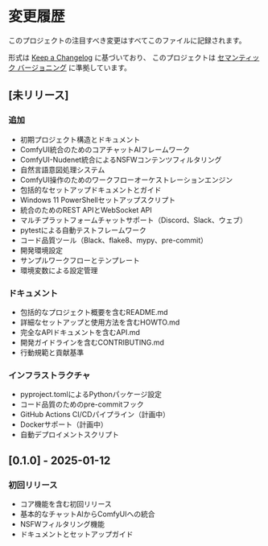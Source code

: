 # 変更履歴

このプロジェクトの注目すべき変更はすべてこのファイルに記録されます。

形式は [Keep a Changelog](https://keepachangelog.com/en/1.0.0/) に基づいており、
このプロジェクトは [セマンティック バージョニング](https://semver.org/spec/v2.0.0.html) に準拠しています。

## [未リリース]

### 追加

- 初期プロジェクト構造とドキュメント
- ComfyUI統合のためのコアチャットAIフレームワーク
- ComfyUI-Nudenet統合によるNSFWコンテンツフィルタリング
- 自然言語意図処理システム
- ComfyUI操作のためのワークフローオーケストレーションエンジン
- 包括的なセットアップドキュメントとガイド
- Windows 11 PowerShellセットアップスクリプト
- 統合のためのREST APIとWebSocket API
- マルチプラットフォームチャットサポート（Discord、Slack、ウェブ）
- pytestによる自動テストフレームワーク
- コード品質ツール（Black、flake8、mypy、pre-commit）
- 開発環境設定
- サンプルワークフローとテンプレート
- 環境変数による設定管理

### ドキュメント

- 包括的なプロジェクト概要を含むREADME.md
- 詳細なセットアップと使用方法を含むHOWTO.md
- 完全なAPIドキュメントを含むAPI.md
- 開発ガイドラインを含むCONTRIBUTING.md
- 行動規範と貢献基準

### インフラストラクチャ

- pyproject.tomlによるPythonパッケージ設定
- コード品質のためのpre-commitフック
- GitHub Actions CI/CDパイプライン（計画中）
- Dockerサポート（計画中）
- 自動デプロイメントスクリプト

## [0.1.0] - 2025-01-12

### 初回リリース

- コア機能を含む初回リリース
- 基本的なチャットAIからComfyUIへの統合
- NSFWフィルタリング機能
- ドキュメントとセットアップガイド

